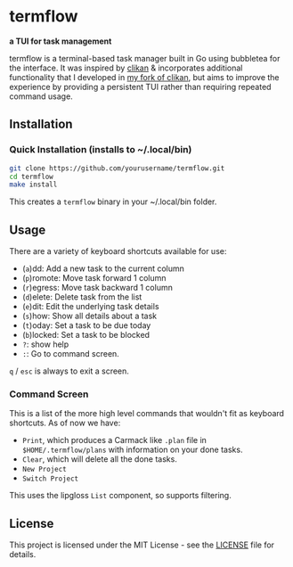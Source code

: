 # termflow 

**a TUI for task management**

termflow is a terminal-based task manager built in Go using bubbletea for the interface. It was inspired by [clikan](https://github.com/kitplummer/clikan) & incorporates additional functionality that I developed in [my fork of clikan](https://github.com/tomcotter7/clikan), but aims to improve the experience by providing a persistent TUI rather than requiring repeated command usage.

## Installation

### Quick Installation (installs to ~/.local/bin)
 
```bash
git clone https://github.com/yourusername/termflow.git
cd termflow
make install
```
This creates a `termflow` binary in your ~/.local/bin folder.

## Usage

There are a variety of keyboard shortcuts available for use:

- (`a`)dd: Add a new task to the current column
- (`p`)romote: Move task forward 1 column
- (`r`)egress: Move task backward 1 column
- (`d`)elete: Delete task from the list
- (`e`)dit: Edit the underlying task details
- (`s`)how: Show all details about a task
- (`t`)oday: Set a task to be due today
- (`b`)locked: Set a task to be blocked
- `?`: show help
- `:`: Go to command screen.

`q` / `esc` is always to exit a screen.

### Command Screen

This is a list of the more high level commands that wouldn't fit as keyboard shortcuts. As of now we have:

- `Print`, which produces a Carmack like `.plan` file in `$HOME/.termflow/plans` with information on your done tasks.
- `Clear`, which will delete all the done tasks.
- `New Project`
- `Switch Project`

This uses the lipgloss `List` component, so supports filtering.

## License

This project is licensed under the MIT License - see the [LICENSE](LICENSE) file for details.
